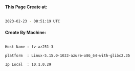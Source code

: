 
   
#### This Page Create at:

```bash

2023-02-23 - 08:51:19 UTC

```

#### Create By Machine:

```bash

Host Name : fv-az251-3

platform  : Linux-5.15.0-1033-azure-x86_64-with-glibc2.35

Ip Local  : 10.1.0.29

```

